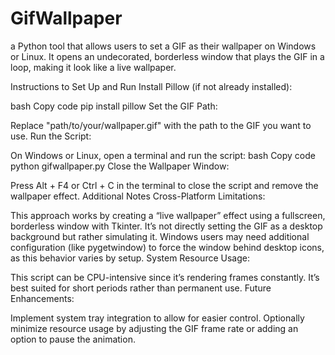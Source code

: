 # GifWallpaper
a Python tool that allows users to set a GIF as their wallpaper on Windows or Linux. It opens an undecorated, borderless window that plays the GIF in a loop, making it look like a live wallpaper.


Instructions to Set Up and Run
Install Pillow (if not already installed):

bash
Copy code
pip install pillow
Set the GIF Path:

Replace "path/to/your/wallpaper.gif" with the path to the GIF you want to use.
Run the Script:

On Windows or Linux, open a terminal and run the script:
bash
Copy code
python gifwallpaper.py
Close the Wallpaper Window:

Press Alt + F4 or Ctrl + C in the terminal to close the script and remove the wallpaper effect.
Additional Notes
Cross-Platform Limitations:

This approach works by creating a “live wallpaper” effect using a fullscreen, borderless window with Tkinter. It’s not directly setting the GIF as a desktop background but rather simulating it.
Windows users may need additional configuration (like pygetwindow) to force the window behind desktop icons, as this behavior varies by setup.
System Resource Usage:

This script can be CPU-intensive since it’s rendering frames constantly. It’s best suited for short periods rather than permanent use.
Future Enhancements:

Implement system tray integration to allow for easier control.
Optionally minimize resource usage by adjusting the GIF frame rate or adding an option to pause the animation.
